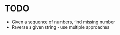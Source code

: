 # TODO
- Given a sequence of numbers, find missing number
- Reverse a given string - use multiple approaches
